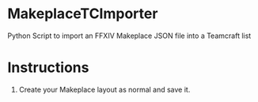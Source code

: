 # MakeplaceTCImporter
Python Script to import an FFXIV Makeplace JSON file into a Teamcraft list

# Instructions
1) Create your Makeplace layout as normal and save it.
